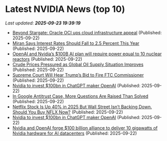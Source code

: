 # Latest NVIDIA News (top 10)
_Last updated: **2025-09-23 19:39:19**_

- [Beyond Stargate: Oracle OCI ups cloud infrastructure appeal](https://www.techtarget.com/searchcloudcomputing/news/366631471/Beyond-Stargate-Oracle-OCI-ups-cloud-infrastructure-appeal) (Published: 2025-09-22)
- [Miran Says Interest Rates Should Fall to 2.5 Percent This Year](https://biztoc.com/x/bd668ff32ee9d1be) (Published: 2025-09-22)
- [OpenAI and Nvidia’s $100B AI plan will require power equal to 10 nuclear reactors](https://slashdot.org/firehose.pl?op=view&amp;id=179467366) (Published: 2025-09-22)
- [Crude Prices Pressured as Global Oil Supply Situation Improves](https://biztoc.com/x/069dd5bbbacf0521) (Published: 2025-09-22)
- [Supreme Court Will Hear Trump’s Bid to Fire FTC Commissioner](https://biztoc.com/x/fdd71cb9671913b9) (Published: 2025-09-22)
- [Nvidia to invest $100bn in ChatGPT maker OpenAI](https://biztoc.com/x/84c072461c3d8582) (Published: 2025-09-22)
- [In Google Antitrust Case, More Questions Are Raised Than Solved](https://biztoc.com/x/ce9fed92b350f215) (Published: 2025-09-22)
- [Netflix Stock Is Up 40% in 2025 But Wall Street Isn’t Backing Down. Should You Buy NFLX Now?](https://biztoc.com/x/dc36ac80353d8e99) (Published: 2025-09-22)
- [Nvidia to invest $100bn in ChatGPT maker OpenAI](https://www.bbc.com/news/articles/c0knp3557j2o) (Published: 2025-09-22)
- [Nvidia and OpenAI forge $100 billion alliance to deliver 10 gigawatts of Nvidia hardware for AI datacenters](https://www.tomshardware.com/tech-industry/nvidia-and-openai-forge-usd100-billion-alliance-to-deliver-10-gigawatts-of-nvidia-hardware-for-ai-datacenters) (Published: 2025-09-22)
